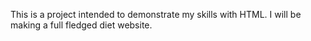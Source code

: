 This is a project intended to demonstrate my skills with HTML.
I will be making a full fledged diet website.
